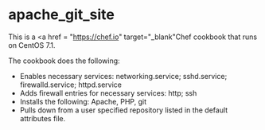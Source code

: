 # apache_git_site

This is a <a href = "https://chef.io" target="_blank"<a>Chef</a> cookbook that runs on CentOS 7.1. 

The cookbook does the following:
<ul>
  <li>Enables necessary services: networking.service; sshd.service; firewalld.service; httpd.service</li>
  <li>Adds firewall entries for necessary services: http; ssh</li>
  <li>Installs the following: Apache, PHP, git</li>
  <li>Pulls down from a user specified repository listed in the default attributes file.</li>
</ul>
